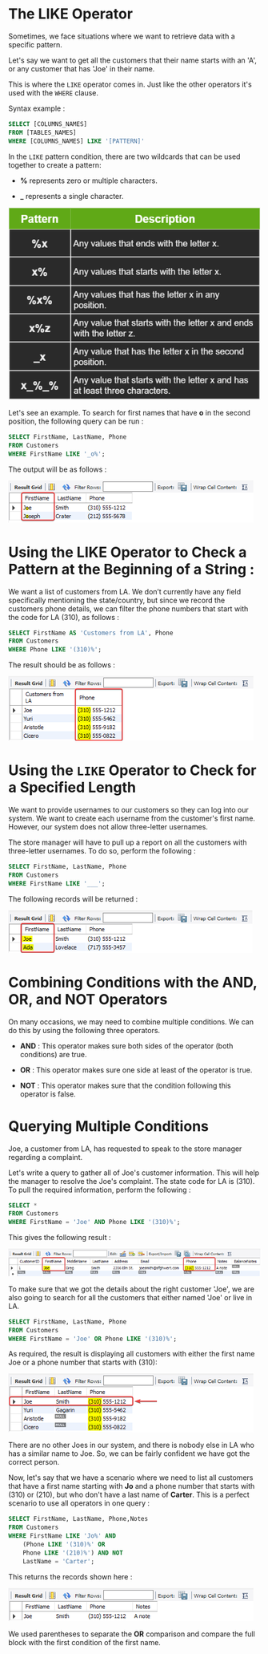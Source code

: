 # The LIKE Operator

Sometimes, we face situations where we want to retrieve data with a specific pattern.

Let's say we want to get all the customers that their name starts with an 'A', or any customer that has 'Joe' in their name.

This is where the `LIKE` operator comes in. Just like the other operators it's used with the `WHERE` clause.

Syntax example :

```SQL
SELECT [COLUMNS_NAMES]
FROM [TABLES_NAMES]
WHERE [COLUMNS_NAMES] LIKE '[PATTERN]'
```

In the `LIKE` pattern condition, there are two wildcards that can be used together to
create a pattern:

- **%** represents zero or multiple characters.

- **_** represents a single character.

![Alt text](Images/thelikeoperator.png)

Let's see an example. To search for first names that have **o** in the second position, the following query can be run :

```SQL
SELECT FirstName, LastName, Phone
FROM Customers
WHERE FirstName LIKE '_o%';
```

The output will be as follows :

![Alt text](Images/Pasted%20image%2020221130150302.png)

# Using the LIKE Operator to Check a Pattern at the Beginning of a String :

We want a list of customers from LA. We don’t currently have any field specifically mentioning the state/country, but since we record the customers phone details, we can filter the phone numbers that start with the code for LA (310), as follows :

```SQL
SELECT FirstName AS 'Customers from LA', Phone
FROM Customers
WHERE Phone LIKE '(310)%';
```

The result should be as follows :

![Alt text](Images/LA%20phone%20number%20filter.png)

# Using the `LIKE` Operator to Check for a Specified Length

We want to provide usernames to our customers so they can log into our system. We want to create each username from the customer's first name. However, our system does not allow three-letter usernames. 

The store manager will have to pull up a report on all the customers with three-letter usernames. To do so, perform the following :

```SQL
SELECT FirstName, LastName, Phone
FROM Customers
WHERE FirstName LIKE '___';
```

The following records will be returned :

![Alt text](Images/three%20letter%20names.png)

# Combining Conditions with the AND, OR, and NOT Operators

On many occasions, we may need to combine multiple conditions. We can do this by using the following three operators.

- **AND** : This operator makes sure both sides of the operator (both conditions) are true.

- **OR** : This operator makes sure one side at least of the operator is true.

- **NOT** : This operator makes sure that the condition following this operator is false.

# Querying Multiple Conditions

Joe, a customer from LA, has requested to speak to the store manager regarding a complaint. 

Let's write a query to gather all of Joe's customer information. This will help the manager to resolve the Joe's complaint.
The state code for LA is (310). To pull the required information, perform the following :

```SQL
SELECT *
FROM Customers
WHERE FirstName = 'Joe' AND Phone LIKE '(310)%';
```

This gives the following result :

![Alt text](Images/joe%20from%20la.png)

To make sure that we got the details about the right customer 'Joe', we are also going to search for all the customers that either named 'Joe' or live in LA.

```SQL
SELECT FirstName, LastName, Phone
FROM Customers
WHERE FirstName = 'Joe' OR Phone LIKE '(310)%';
```

As required, the result is displaying all customers with either the first name Joe or a phone number that starts with (310):

![Alt text](Images/only%20joe%20in%20LA.png)

There are no other Joes in our system, and there is nobody else in LA who has a similar name to Joe. So, we can be fairly confident we have got the correct person.

Now, let's say that we have a scenario where we need to list all customers that have a first name starting with **Jo** and a phone number that starts with (310) or (210), but who don't have a last name of **Carter**. This is a perfect scenario to use all operators in one query :

```SQL
SELECT FirstName, LastName, Phone,Notes
FROM Customers
WHERE FirstName LIKE 'Jo%' AND 
	(Phone LIKE '(310)%' OR 
	Phone LIKE '(210)%') AND NOT
	LastName = 'Carter';
```

This returns the records shown here :

![Alt text](Images/its%20him.png)

We used parentheses to separate the **OR** comparison and compare the full block with the first condition of the first name.